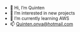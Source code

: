 - 👋 Hi, I’m Quinten
- 👀 I’m interested in new projects
- 🌱 I’m currently learning AWS
- 📫 Quinten.onya@hotmail.com

<!---
Qonya/Qonya is a ✨ special ✨ repository because its `README.md` (this file) appears on your GitHub profile.
You can click the Preview link to take a look at your changes.
--->
